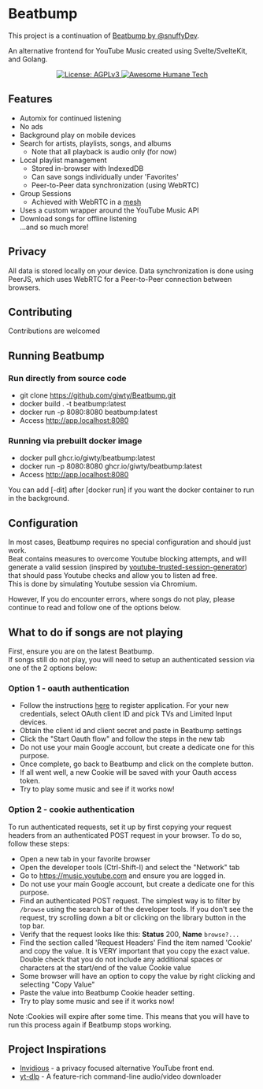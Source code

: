 
# Beatbump

This project is a continuation of [Beatbump by @snuffyDev](https://github.com/snuffyDev/Beatbump).

An alternative frontend for YouTube Music created using Svelte/SvelteKit, and Golang.

<p align="center">
	  <a href="https://www.gnu.org/licenses/agpl-3.0.en.html">
    <img alt="License: AGPLv3" src="https://shields.io/badge/License-AGPL%20v3-blue.svg">
  </a>
  <a href="https://github.com/humanetech-community/awesome-humane-tech">
    <img alt="Awesome Humane Tech" src="https://raw.githubusercontent.com/humanetech-community/awesome-humane-tech/main/humane-tech-badge.svg?sanitize=true">
  </a>
</p>

## Features

- Automix for continued listening
- No ads
- Background play on mobile devices
- Search for artists, playlists, songs, and albums
  - Note that all playback is audio only (for now)
- Local playlist management
  - Stored in-browser with IndexedDB
  - Can save songs individually under 'Favorites'
  - Peer-to-Peer data synchronization (using WebRTC)
- Group Sessions
  - Achieved with WebRTC in a [mesh](https://en.wikipedia.org/wiki/Mesh_networking)
- Uses a custom wrapper around the YouTube Music API
- Download songs for offline listening \
...and so much more!


## Privacy

All data is stored locally on your device. Data synchronization is done using PeerJS, which uses WebRTC for a
Peer-to-Peer connection between browsers.

## Contributing

Contributions are welcomed

## Running Beatbump

### Run directly from source code
- git clone https://github.com/giwty/Beatbump.git
- docker build . -t beatbump:latest
- docker run -p 8080:8080 beatbump:latest
- Access http://app.localhost:8080

### Running via prebuilt docker image
- docker pull ghcr.io/giwty/beatbump:latest
- docker run -p 8080:8080 ghcr.io/giwty/beatbump:latest
- Access http://app.localhost:8080

You can add [-dit] after [docker run] if you want the docker container to run in the background.

## Configuration
In most cases, Beatbump requires no special configuration and should just work.\
Beat contains measures to overcome Youtube blocking attempts, and will generate a valid session (inspired by [youtube-trusted-session-generator](https://github.com/iv-org/youtube-trusted-session-generator)) that should pass Youtube checks and allow you to listen ad free.\
This is done by simulating Youtube session via Chromium.

However, If you do encounter errors, where songs do not play, please continue to read and follow one of the options below.

## What to do if songs are not playing

First, ensure you are on the latest Beatbump.\
If songs still do not play, you will need to setup an authenticated session via one of the 2 options below:

### Option 1 - oauth authentication
- Follow the instructions [here](https://developers.google.com/youtube/registering_an_application) to register application.
  For your new credentials, select OAuth client ID and pick TVs and Limited Input devices.
- Obtain the client id and client secret and paste in Beatbump settings
- Click the "Start Oauth flow" and follow the steps in the new tab
- Do not use your main Google account, but create a dedicate one for this purpose.
- Once complete, go back to Beatbump and click on the complete button.
- If all went well, a new Cookie will be saved with your Oauth access token.
- Try to play some music and see if it works now!

### Option 2 - cookie authentication
To run authenticated requests, set it up by first copying your request headers from an authenticated POST request in your browser.
To do so, follow these steps:

- Open a new tab in your favorite browser
- Open the developer tools (Ctrl-Shift-I) and select the "Network" tab
- Go to https://music.youtube.com and ensure you are logged in.
- Do not use your main Google account, but create a dedicate one for this purpose.
- Find an authenticated POST request. The simplest way is to filter by ``/browse`` using the search bar of the developer tools.
  If you don't see the request, try scrolling down a bit or clicking on the library button in the top bar.
- Verify that the request looks like this: **Status** 200, **Name** ``browse?...``
- Find the section called 'Request Headers'
  Find the item named 'Cookie' and copy the value. It is VERY important that you copy the exact value. Double check that you do not include any additional spaces or characters at the start/end of the value Cookie value
- Some browser will have an option to copy the value by right clicking and selecting "Copy Value"
- Paste the value into Beatbump Cookie header setting.
- Try to play some music and see if it works now!

Note :Cookies will expire after some time. This means that you will have to run this process again if Beatbump stops working.


## Project Inspirations

- [Invidious](https://github.com/iv-org/invidious) - a privacy focused alternative YouTube front end.
- [yt-dlp](https://github.com/yt-dlp/yt-dlp) -  A feature-rich command-line audio/video downloader 

